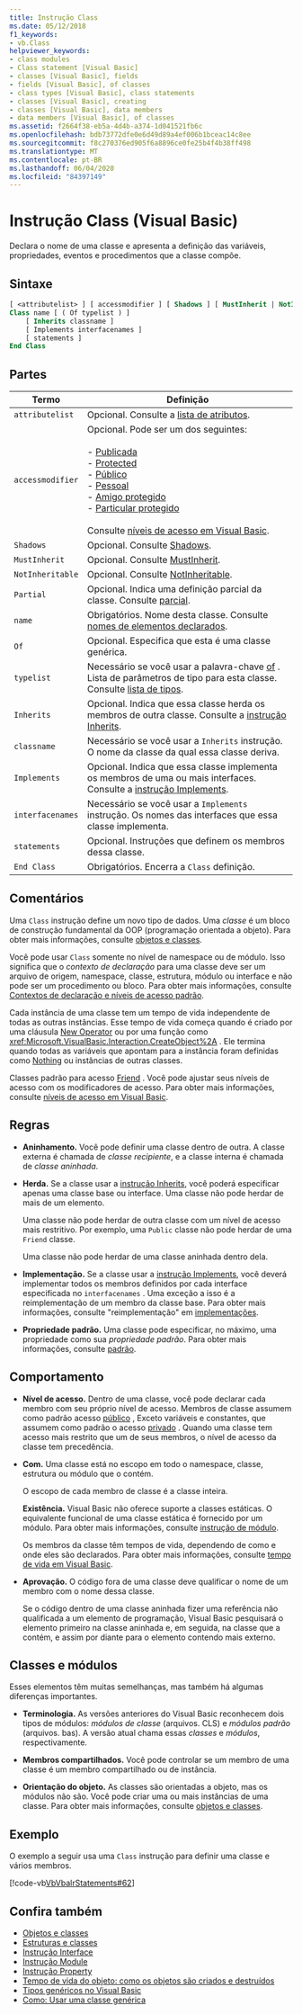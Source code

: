 ```yaml
---
title: Instrução Class
ms.date: 05/12/2018
f1_keywords:
- vb.Class
helpviewer_keywords:
- class modules
- Class statement [Visual Basic]
- classes [Visual Basic], fields
- fields [Visual Basic], of classes
- class types [Visual Basic], class statements
- classes [Visual Basic], creating
- classes [Visual Basic], data members
- data members [Visual Basic], of classes
ms.assetid: f2664f38-eb5a-4d4b-a374-1d041521fb6c
ms.openlocfilehash: bdb73772dfe0e6d49d89a4ef006b1bceac14c8ee
ms.sourcegitcommit: f8c270376ed905f6a8896ce0fe25b4f4b38ff498
ms.translationtype: MT
ms.contentlocale: pt-BR
ms.lasthandoff: 06/04/2020
ms.locfileid: "84397149"
---
```

# <a name="class-statement-visual-basic"></a>Instrução Class (Visual Basic)
Declara o nome de uma classe e apresenta a definição das variáveis, propriedades, eventos e procedimentos que a classe compõe.  
  
## <a name="syntax"></a>Sintaxe  
  
```vb  
[ <attributelist> ] [ accessmodifier ] [ Shadows ] [ MustInherit | NotInheritable ] [ Partial ] _  
Class name [ ( Of typelist ) ]  
    [ Inherits classname ]  
    [ Implements interfacenames ]  
    [ statements ]  
End Class  
```  
  
## <a name="parts"></a>Partes  
  
|Termo|Definição|  
|---|---|  
|`attributelist`|Opcional. Consulte a [lista de atributos](attribute-list.md).|  
|`accessmodifier`|Opcional. Pode ser um dos seguintes:<br /><br /> -   [Publicada](../modifiers/public.md)<br />-   [Protected](../modifiers/protected.md)<br />-   [Público](../modifiers/friend.md)<br />-   [Pessoal](../modifiers/private.md)<br />-   [Amigo protegido](../modifiers/protected-friend.md)<br />- [Particular protegido](../modifiers/private-protected.md)<br/><br/> Consulte [níveis de acesso em Visual Basic](../../programming-guide/language-features/declared-elements/access-levels.md).|  
|`Shadows`|Opcional. Consulte [Shadows](../modifiers/shadows.md).|  
|`MustInherit`|Opcional. Consulte [MustInherit](../modifiers/mustinherit.md).|  
|`NotInheritable`|Opcional. Consulte [NotInheritable](../modifiers/notinheritable.md).|  
|`Partial`|Opcional. Indica uma definição parcial da classe. Consulte [parcial](../modifiers/partial.md).|  
|`name`|Obrigatórios. Nome desta classe. Consulte [nomes de elementos declarados](../../programming-guide/language-features/declared-elements/declared-element-names.md).|  
|`Of`|Opcional. Especifica que esta é uma classe genérica.|  
|`typelist`|Necessário se você usar a palavra-chave [of](of-clause.md) . Lista de parâmetros de tipo para esta classe. Consulte [lista de tipos](type-list.md).|  
|`Inherits`|Opcional. Indica que essa classe herda os membros de outra classe. Consulte a [instrução Inherits](inherits-statement.md).|  
|`classname`|Necessário se você usar a `Inherits` instrução. O nome da classe da qual essa classe deriva.|  
|`Implements`|Opcional. Indica que essa classe implementa os membros de uma ou mais interfaces. Consulte a [instrução Implements](implements-statement.md).|  
|`interfacenames`|Necessário se você usar a `Implements` instrução. Os nomes das interfaces que essa classe implementa.|  
|`statements`|Opcional. Instruções que definem os membros dessa classe.|  
|`End Class`|Obrigatórios. Encerra a `Class` definição.|  
  
## <a name="remarks"></a>Comentários  
 Uma `Class` instrução define um novo tipo de dados. Uma *classe* é um bloco de construção fundamental da OOP (programação orientada a objeto). Para obter mais informações, consulte [objetos e classes](../../programming-guide/language-features/objects-and-classes/index.md).  
  
 Você pode usar `Class` somente no nível de namespace ou de módulo. Isso significa que o *contexto de declaração* para uma classe deve ser um arquivo de origem, namespace, classe, estrutura, módulo ou interface e não pode ser um procedimento ou bloco. Para obter mais informações, consulte [Contextos de declaração e níveis de acesso padrão](declaration-contexts-and-default-access-levels.md).  
  
 Cada instância de uma classe tem um tempo de vida independente de todas as outras instâncias. Esse tempo de vida começa quando é criado por uma cláusula [New Operator](../operators/new-operator.md) ou por uma função como <xref:Microsoft.VisualBasic.Interaction.CreateObject%2A> . Ele termina quando todas as variáveis que apontam para a instância foram definidas como [Nothing](../nothing.md) ou instâncias de outras classes.  
  
 Classes padrão para acesso [Friend](../modifiers/friend.md) . Você pode ajustar seus níveis de acesso com os modificadores de acesso. Para obter mais informações, consulte [níveis de acesso em Visual Basic](../../programming-guide/language-features/declared-elements/access-levels.md).  
  
## <a name="rules"></a>Regras  
  
- **Aninhamento.** Você pode definir uma classe dentro de outra. A classe externa é chamada de *classe recipiente*, e a classe interna é chamada de *classe aninhada*.  
  
- **Herda.** Se a classe usar a [instrução Inherits](inherits-statement.md), você poderá especificar apenas uma classe base ou interface. Uma classe não pode herdar de mais de um elemento.  
  
     Uma classe não pode herdar de outra classe com um nível de acesso mais restritivo. Por exemplo, uma `Public` classe não pode herdar de uma `Friend` classe.  
  
     Uma classe não pode herdar de uma classe aninhada dentro dela.  
  
- **Implementação.** Se a classe usar a [instrução Implements](implements-statement.md), você deverá implementar todos os membros definidos por cada interface especificada no `interfacenames` . Uma exceção a isso é a reimplementação de um membro da classe base. Para obter mais informações, consulte "reimplementação" em [implementações](implements-clause.md).  
  
- **Propriedade padrão.** Uma classe pode especificar, no máximo, uma propriedade como sua *propriedade padrão*. Para obter mais informações, consulte [padrão](../modifiers/default.md).  
  
## <a name="behavior"></a>Comportamento  
  
- **Nível de acesso.** Dentro de uma classe, você pode declarar cada membro com seu próprio nível de acesso. Membros de classe assumem como padrão acesso [público](../modifiers/public.md) , Exceto variáveis e constantes, que assumem como padrão o acesso [privado](../modifiers/private.md) . Quando uma classe tem acesso mais restrito que um de seus membros, o nível de acesso da classe tem precedência.  
  
- **Com.** Uma classe está no escopo em todo o namespace, classe, estrutura ou módulo que o contém.  
  
     O escopo de cada membro de classe é a classe inteira.  
  
     **Existência.** Visual Basic não oferece suporte a classes estáticas. O equivalente funcional de uma classe estática é fornecido por um módulo. Para obter mais informações, consulte [instrução de módulo](module-statement.md).  
  
     Os membros da classe têm tempos de vida, dependendo de como e onde eles são declarados. Para obter mais informações, consulte [tempo de vida em Visual Basic](../../programming-guide/language-features/declared-elements/lifetime.md).  
  
- **Aprovação.** O código fora de uma classe deve qualificar o nome de um membro com o nome dessa classe.  
  
     Se o código dentro de uma classe aninhada fizer uma referência não qualificada a um elemento de programação, Visual Basic pesquisará o elemento primeiro na classe aninhada e, em seguida, na classe que a contém, e assim por diante para o elemento contendo mais externo.  
  
## <a name="classes-and-modules"></a>Classes e módulos  
 Esses elementos têm muitas semelhanças, mas também há algumas diferenças importantes.  
  
- **Terminologia.** As versões anteriores do Visual Basic reconhecem dois tipos de módulos: *módulos de classe* (arquivos. CLS) e *módulos padrão* (arquivos. bas). A versão atual chama essas *classes* e *módulos*, respectivamente.  
  
- **Membros compartilhados.** Você pode controlar se um membro de uma classe é um membro compartilhado ou de instância.  
  
- **Orientação do objeto.** As classes são orientadas a objeto, mas os módulos não são. Você pode criar uma ou mais instâncias de uma classe. Para obter mais informações, consulte [objetos e classes](../../programming-guide/language-features/objects-and-classes/index.md).  
  
## <a name="example"></a>Exemplo  
 O exemplo a seguir usa uma `Class` instrução para definir uma classe e vários membros.  
  
 [!code-vb[VbVbalrStatements#62](~/samples/snippets/visualbasic/VS_Snippets_VBCSharp/VbVbalrStatements/VB/Class1.vb#62)]  
  
## <a name="see-also"></a>Confira também

- [Objetos e classes](../../programming-guide/language-features/objects-and-classes/index.md)
- [Estruturas e classes](../../programming-guide/language-features/data-types/structures-and-classes.md)
- [Instrução Interface](interface-statement.md)
- [Instrução Module](module-statement.md)
- [Instrução Property](property-statement.md)
- [Tempo de vida do objeto: como os objetos são criados e destruídos](../../programming-guide/language-features/objects-and-classes/object-lifetime-how-objects-are-created-and-destroyed.md)
- [Tipos genéricos no Visual Basic](../../programming-guide/language-features/data-types/generic-types.md)
- [Como: Usar uma classe genérica](../../programming-guide/language-features/data-types/how-to-use-a-generic-class.md)
